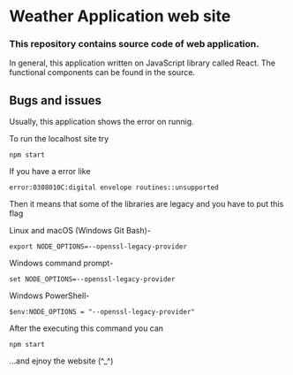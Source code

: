 # Weather Application web site
### This repository contains source code of web application.
In general, this application written on JavaScript library called React. The functional components can be found in the source.

## Bugs and issues
Usually, this application shows the error on runnig.

To run the localhost site try 
```console
npm start
```
If you have a error like 
```console
error:0308010C:digital envelope routines::unsupported
```
Then it means that some of the libraries are legacy and you have to put this flag

Linux and macOS (Windows Git Bash)-
```console
export NODE_OPTIONS=--openssl-legacy-provider
```

Windows command prompt-
```console
set NODE_OPTIONS=--openssl-legacy-provider
```
Windows PowerShell-
```console
$env:NODE_OPTIONS = "--openssl-legacy-provider"
```
After the executing this command you can
```console
npm start
```
...and ejnoy the website (^_^)
